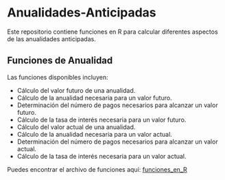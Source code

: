 # Anualidades-Anticipadas

Este repositorio contiene funciones en R para calcular diferentes aspectos de las anualidades anticipadas.

## Funciones de Anualidad

Las funciones disponibles incluyen:

- Cálculo del valor futuro de una anualidad.
- Cálculo de la anualidad necesaria para un valor futuro.
- Determinación del número de pagos necesarios para alcanzar un valor futuro.
- Cálculo de la tasa de interés necesaria para un valor futuro.
- Cálculo del valor actual de una anualidad.
- Cálculo de la anualidad necesaria para un valor actual.
- Determinación del número de pagos necesarios para alcanzar un valor actual.
- Cálculo de la tasa de interés necesaria para un valor actual.

Puedes encontrar el archivo de funciones aquí: 
[funciones_en_R](https://raw.githubusercontent.com/cris2740/Anualidades-Anticipadas/refs/heads/main/Anualidades_anticipadas.R)
